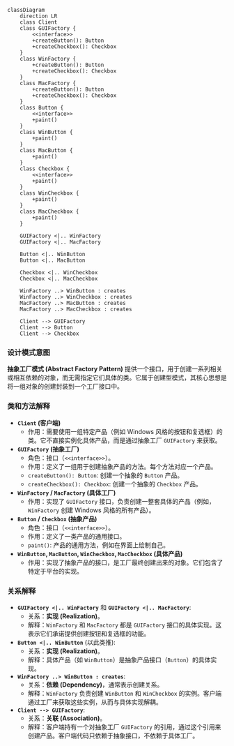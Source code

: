 ```mermaid
classDiagram
    direction LR
    class Client
    class GUIFactory {
        <<interface>>
        +createButton(): Button
        +createCheckbox(): Checkbox
    }
    class WinFactory {
        +createButton(): Button
        +createCheckbox(): Checkbox
    }
    class MacFactory {
        +createButton(): Button
        +createCheckbox(): Checkbox
    }
    class Button {
        <<interface>>
        +paint()
    }
    class WinButton {
        +paint()
    }
    class MacButton {
        +paint()
    }
    class Checkbox {
        <<interface>>
        +paint()
    }
    class WinCheckbox {
        +paint()
    }
    class MacCheckbox {
        +paint()
    }

    GUIFactory <|.. WinFactory
    GUIFactory <|.. MacFactory

    Button <|.. WinButton
    Button <|.. MacButton

    Checkbox <|.. WinCheckbox
    Checkbox <|.. MacCheckbox

    WinFactory ..> WinButton : creates
    WinFactory ..> WinCheckbox : creates
    MacFactory ..> MacButton : creates
    MacFactory ..> MacCheckbox : creates

    Client --> GUIFactory
    Client --> Button
    Client --> Checkbox
```

### 设计模式意图

**抽象工厂模式 (Abstract Factory Pattern)** 提供一个接口，用于创建一系列相关或相互依赖的对象，而无需指定它们具体的类。它属于创建型模式，其核心思想是将一组对象的创建封装到一个工厂接口中。

### 类和方法解释

*   **`Client` (客户端)**
    *   作用：需要使用一组特定产品（例如 Windows 风格的按钮和复选框）的类。它不直接实例化具体产品，而是通过抽象工厂 `GUIFactory` 来获取。
*   **`GUIFactory` (抽象工厂)**
    *   角色：接口（`<<interface>>`）。
    *   作用：定义了一组用于创建抽象产品的方法。每个方法对应一个产品。
    *   `createButton(): Button`: 创建一个抽象的 `Button` 产品。
    *   `createCheckbox(): Checkbox`: 创建一个抽象的 `Checkbox` 产品。
*   **`WinFactory` / `MacFactory` (具体工厂)**
    *   作用：实现了 `GUIFactory` 接口，负责创建一整套具体的产品（例如，`WinFactory` 创建 Windows 风格的所有产品）。
*   **`Button` / `Checkbox` (抽象产品)**
    *   角色：接口（`<<interface>>`）。
    *   作用：定义了一类产品的通用接口。
    *   `paint()`: 产品的通用方法，例如在界面上绘制自己。
*   **`WinButton`, `MacButton`, `WinCheckbox`, `MacCheckbox` (具体产品)**
    *   作用：实现了抽象产品的接口，是工厂最终创建出来的对象。它们包含了特定于平台的实现。

### 关系解释

*   **`GUIFactory <|.. WinFactory`** 和 **`GUIFactory <|.. MacFactory`**:
    *   关系：**实现 (Realization)**。
    *   解释：`WinFactory` 和 `MacFactory` 都是 `GUIFactory` 接口的具体实现。这表示它们承诺提供创建按钮和复选框的功能。
*   **`Button <|.. WinButton`** (以此类推):
    *   关系：**实现 (Realization)**。
    *   解释：具体产品（如 `WinButton`）是抽象产品接口（`Button`）的具体实现。
*   **`WinFactory ..> WinButton : creates`**:
    *   关系：**依赖 (Dependency)**，通常表示创建关系。
    *   解释：`WinFactory` 负责创建 `WinButton` 和 `WinCheckbox` 的实例。客户端通过工厂来获取这些实例，从而与具体实现解耦。
*   **`Client --> GUIFactory`**:
    *   关系：**关联 (Association)**。
    *   解释：客户端持有一个对抽象工厂 `GUIFactory` 的引用，通过这个引用来创建产品。客户端代码只依赖于抽象接口，不依赖于具体工厂。